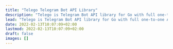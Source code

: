 ```yaml
---
title: "Telego Telegram Bot API Library"
description: "Telego is Telegram Bot API library for Go with full one-to-one API implementation."
lead: "Telego is Telegram Bot API library for Go with full one-to-one API implementation and much more."
date: 2022-02-13T10:07:09+02:00
lastmod: 2022-02-13T10:07:09+02:00
draft: false
images: []
---
```

